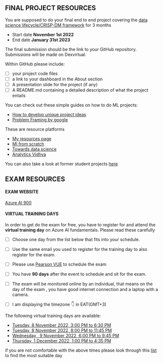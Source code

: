 ## FINAL PROJECT RESOURCES

You are supposed to do your final end to end project covering the [data science lifecycle/CRISP-DM framework](https://user-images.githubusercontent.com/91478331/149301815-2c4e6abc-e157-430b-8479-c7f579800c52.png) for 3 months

 * Start date  <strong>November 1st 2022</strong>
 * End date <strong>January 31st 2023</strong>

The final submission should be the link to your GitHub repository. 
Submissions will be made on Dexvirtual.

Within GitHub please include:
- [ ] your project code files
- [ ] a link to your dashboard in the About section
- [ ] A presentation slide for the project (if any)
- [ ] A README.md containing a detailed description of what the project entails

You can check out these simple guides on how to do ML projects:
* [How to develop unique project ideas](https://towardsdatascience.com/5-steps-to-develop-unique-data-science-project-ideas-6c2b3a0014b)
* [Problem Framing by google](https://developers.google.com/machine-learning/problem-framing)

These are resource platforms
* [My resources page](https://github.com/wanjiru517/Resources)
* [Ml from scratch](https://mlfromscratch.com/tag/machine-learning/)
* [Towards data science](https://towardsdatascience.com/)
* [Analytics Vidhya](https://www.analyticsvidhya.com/)


You can also take a look at former student projects [here](https://github.com/Joy879/ADS_REV_code/blob/main/035%20Lesson%20Final%20%20Project%20%26%20Deployment/Final%20Project%20Guidelines%20Notes/Former%20students%20project.ipynb)

## EXAM RESOURCES

#### EXAM WEBSITE
[Azure AI 900](https://docs.microsoft.com/en-us/certifications/exams/ai-900)

#### VIRTUAL TRAINING DAYS
In order to get do the exam for free, you have to register for and attend the <strong>virtual training day</strong> on Azure AI fundamentals. Please read these carefully

- [ ] Choose one day from the list below that fits into your schedule.
- [ ] Use the same email you used to register for the training day to also register for the exam.
- [ ] Please use [Pearson VUE](https://go.microsoft.com/fwlink/?linkid=2187546) to schedule the exam
- [ ] You have <strong>90 days</strong> after the event to schedule and sit for the exam.
- [ ] The exam will be monitored online by an individual, that means on the day of the exam , you have good internet connection and a laptop with a camera.
- [ ] I am displaying the timezone 👇 in EAT(GMT+3)


The following virtual training days are available:

* [Tuesday, 8 November 2022, 3:00 PM to 6:30 PM](https://mktoevents.com/Microsoft+Event/360813/157-GQE-382?source=mvtd)
* [Tuesday, 8 November 2022, 8:00 PM to 11:45 PM](https://mktoevents.com/Microsoft+Event/361600/157-GQE-382?source=mvtd)
* [Wednesday , 9 November 2022, 6:00 PM to 9:45 PM](https://mktoevents.com/Microsoft+Event/362706/157-GQE-382)
* [Thursday, 1 December 2022, 1:00 PM to 4:35 PM](https://mktoevents.com/Microsoft+Event/364660/157-GQE-382?source=mvtd)



if you are not comfortable with the above times please look through this [list](https://mvtd.events.microsoft.com/Azure?azureevent=Microsoft%20Azure%20Virtual%20Training%20Day:%20AI%20Fundamentals) to find the most suitable day
